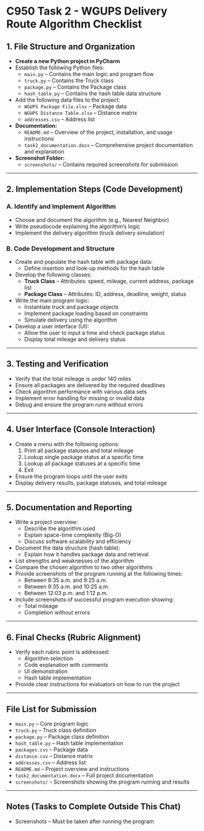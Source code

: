 # C950 Task 2 - WGUPS Delivery Route Algorithm Checklist

## 1. File Structure and Organization

- **Create a new Python project in PyCharm**
- Establish the following Python files:
  - `main.py` – Contains the main logic and program flow
  - `truck.py` – Contains the Truck class
  - `package.py` – Contains the Package class
  - `hash_table.py` – Contains the hash table data structure
- Add the following data files to the project:
  - `WGUPS Package File.xlsx` – Package data
  - `WGUPS Distance Table.xlsx` – Distance matrix
  - `addresses.csv` – Address list
- **Documentation:**
  - `README.md` – Overview of the project, installation, and usage instructions
  - `task2_documentation.docx` – Comprehensive project documentation and explanation
- **Screenshot Folder:**
  - `screenshots/` – Contains required screenshots for submission

---

## 2. Implementation Steps (Code Development)

### A. Identify and Implement Algorithm
- Choose and document the algorithm (e.g., Nearest Neighbor)
- Write pseudocode explaining the algorithm’s logic
- Implement the delivery algorithm (truck delivery simulation)

### B. Code Development and Structure
- Create and populate the hash table with package data:
  - Define insertion and look-up methods for the hash table
- Develop the following classes:
  - **Truck Class** – Attributes: speed, mileage, current address, package list
  - **Package Class** – Attributes: ID, address, deadline, weight, status
- Write the main program logic:
  - Instantiate truck and package objects
  - Implement package loading based on constraints
  - Simulate delivery using the algorithm
- Develop a user interface (UI):
  - Allow the user to input a time and check package status
  - Display total mileage and delivery status

---

## 3. Testing and Verification

- Verify that the total mileage is under 140 miles
- Ensure all packages are delivered by the required deadlines
- Check algorithm performance with various data sets
- Implement error handling for missing or invalid data
- Debug and ensure the program runs without errors

---

## 4. User Interface (Console Interaction)

- Create a menu with the following options:
  1. Print all package statuses and total mileage
  2. Lookup single package status at a specific time
  3. Lookup all package statuses at a specific time
  4. Exit
- Ensure the program loops until the user exits
- Display delivery results, package statuses, and total mileage

---

## 5. Documentation and Reporting

- Write a project overview:
  - Describe the algorithm used
  - Explain space-time complexity (Big-O)
  - Discuss software scalability and efficiency
- Document the data structure (hash table):
  - Explain how it handles package data and retrieval
- List strengths and weaknesses of the algorithm
- Compare the chosen algorithm to two other algorithms
- Provide screenshots of the program running at the following times:
  - Between 8:35 a.m. and 9:25 a.m.
  - Between 9:35 a.m. and 10:25 a.m.
  - Between 12:03 p.m. and 1:12 p.m.
- Include screenshots of successful program execution showing:
  - Total mileage
  - Completion without errors

---

## 6. Final Checks (Rubric Alignment)

- Verify each rubric point is addressed:
  - Algorithm selection
  - Code explanation with comments
  - UI demonstration
  - Hash table implementation
- Provide clear instructions for evaluators on how to run the project

---

## File List for Submission

- `main.py` – Core program logic
- `truck.py` – Truck class definition
- `package.py` – Package class definition
- `hash_table.py` – Hash table implementation
- `packages.csv` – Package data
- `distance.csv` – Distance matrix
- `addresses.csv` – Address list
- `README.md` – Project overview and instructions
- `task2_documentation.docx` – Full project documentation
- `screenshots/` – Screenshots showing the program running and results

---

## Notes (Tasks to Complete Outside This Chat)

- Screenshots – Must be taken after running the program

